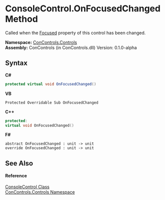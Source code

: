 # ConsoleControl.OnFocusedChanged Method 
 

Called when the <a href="8ad92c33-9ed7-6dc3-b920-32e8fbfe3588">Focused</a> property of this control has been changed.

**Namespace:**&nbsp;<a href="8161a036-2926-0ace-99d3-20346d250e3b">ConControls.Controls</a><br />**Assembly:**&nbsp;ConControls (in ConControls.dll) Version: 0.1.0-alpha

## Syntax

**C#**<br />
``` C#
protected virtual void OnFocusedChanged()
```

**VB**<br />
``` VB
Protected Overridable Sub OnFocusedChanged
```

**C++**<br />
``` C++
protected:
virtual void OnFocusedChanged()
```

**F#**<br />
``` F#
abstract OnFocusedChanged : unit -> unit 
override OnFocusedChanged : unit -> unit 
```


## See Also


#### Reference
<a href="eae0acea-bdd1-dc08-7fda-dcd25c5f2082">ConsoleControl Class</a><br /><a href="8161a036-2926-0ace-99d3-20346d250e3b">ConControls.Controls Namespace</a><br />
